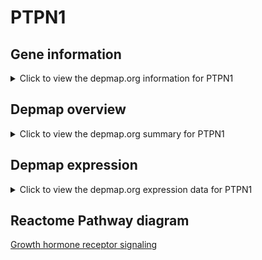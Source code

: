 <h1>PTPN1</h1>

<h2>Gene information</h2>
<details>
  <summary>Click to view the depmap.org information for PTPN1</summary>
  <iframe src="https://depmap.org/portal/gene/PTPN1?tab=about" style="border:none;width:100%;height:800px"></iframe>
</details>

<h2>Depmap overview</h2>
<details>
  <summary>Click to view the depmap.org summary for PTPN1</summary>
  <iframe src="https://depmap.org/portal/gene/PTPN1?tab=overview" style="border:none;width:100%;height:800px"></iframe>
</details>

<h2>Depmap expression</h2>
<details>
  <summary>Click to view the depmap.org expression data for PTPN1</summary>
  <iframe src="https://depmap.org/portal/gene/PTPN1?tab=characterization" style="border:none;width:100%;height:800px"></iframe>
</details>



<h2>Reactome Pathway diagram</h2>
<a href="https://reactome.org/PathwayBrowser/#/R-HSA-982772">Growth hormone receptor signaling</a>



